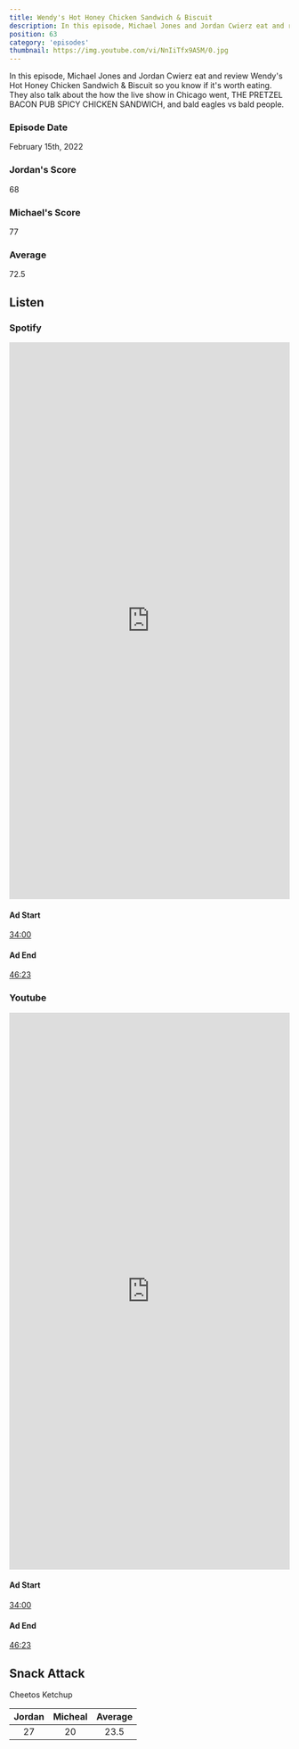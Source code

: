 ```yaml
---
title: Wendy's Hot Honey Chicken Sandwich & Biscuit
description: In this episode, Michael Jones and Jordan Cwierz eat and review Wendy's Hot Honey Chicken Sandwich & Biscuit so you know if it's worth eating
position: 63
category: 'episodes'
thumbnail: https://img.youtube.com/vi/NnIiTfx9A5M/0.jpg
---
```


In this episode, Michael Jones and Jordan Cwierz eat and review Wendy's Hot Honey Chicken Sandwich & Biscuit so you know if it's worth eating. They also talk about the how the live show in Chicago went, THE PRETZEL BACON PUB SPICY CHICKEN SANDWICH, and bald eagles vs bald people.

### Episode Date

February 15th, 2022

### Jordan's Score

68

### Michael's Score

77

### Average

72.5

## Listen

### Spotify

<iframe 
    src="https://open.spotify.com/embed-podcast/episode/7Amjc9DekBdX9ksqEsbpYY" 
    loading="lazy" 
    style="border: 0; width: 100%; height: 25vh;" allow="encrypted-media"
></iframe>

#### Ad Start

[34:00](https://open.spotify.com/episode/7Amjc9DekBdX9ksqEsbpYY?t=2040)

#### Ad End

[46:23](https://open.spotify.com/episode/7Amjc9DekBdX9ksqEsbpYY?t=2783)

### Youtube

<iframe 
    src="https://www.youtube.com/embed/NnIiTfx9A5M" 
    loading="lazy" 
    style="border: 0; width: 100%; height: 25vh;"  
    title="YouTube video player" 
    frameborder="0" 
    allow="accelerometer; autoplay; clipboard-write; encrypted-media; gyroscope; picture-in-picture"
></iframe>

#### Ad Start

[34:00](https://youtu.be/NnIiTfx9A5M?t=2040)

#### Ad End

[46:23](https://youtu.be/NnIiTfx9A5M?t=2783)


## Snack Attack

Cheetos Ketchup

| Jordan | Micheal | Average |
| :----: | :-----: | :-----: |
|   27   |   20    |  23.5   |
